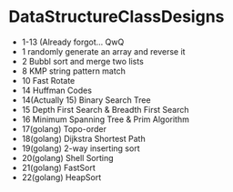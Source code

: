 # DataStructureClassDesigns

* 1-13 (Already forgot... QwQ
* 1 randomly generate an array and reverse it
* 2 Bubbl sort and merge two lists
* 8 KMP string pattern match
* 10 Fast Rotate
* 14 Huffman Codes
* 14(Actually 15) Binary Search Tree
* 15 Depth First Search & Breadth First Search
* 16 Minimum Spanning Tree & Prim Algorithm
* 17(golang) Topo-order
* 18(golang) Dijkstra Shortest Path
* 19(golang) 2-way inserting sort
* 20(golang) Shell Sorting
* 21(golang) FastSort
* 22(golang) HeapSort

